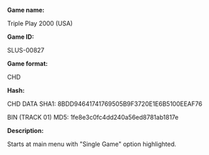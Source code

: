 **Game name:**

Triple Play 2000 (USA)

**Game ID:**

SLUS-00827

**Game format:**

CHD

**Hash:**

CHD DATA SHA1: 8BDD94641741769505B9F3720E1E6B5100EEAF76

BIN (TRACK 01) MD5: 1fe8e3c0fc4dd240a56ed8781ab1817e

**Description:**

Starts at main menu with "Single Game" option highlighted.